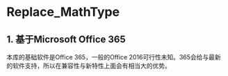 # Replace_MathType

## 1. 基于Microsoft Office 365

本库的基础软件是Office 365，一般的Office 2016可行性未知。365会给与最新的软件支持，所以在兼容性与新特性上面会有相当大的优势。

